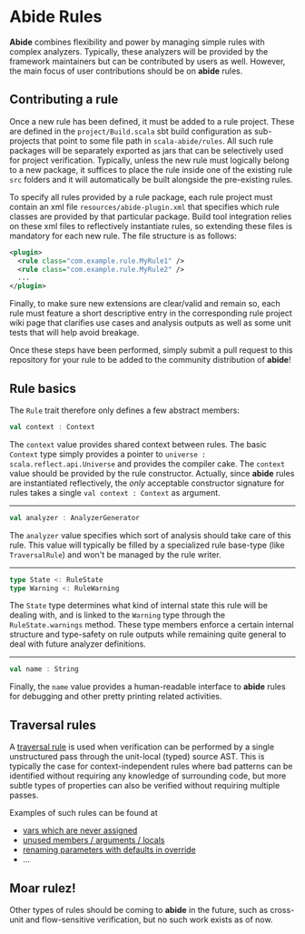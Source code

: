 # Abide Rules

**Abide** combines flexibility and power by managing simple rules with complex analyzers. Typically, these analyzers will be provided by the framework maintainers but can be contributed by users as well. However, the main focus of user contributions should be on **abide** rules.

## Contributing a rule

Once a new rule has been defined, it must be added to a rule project. These are defined in the `project/Build.scala` sbt build configuration as sub-projects that point to some file path in `scala-abide/rules`. All such rule packages will be separately exported as jars that can be selectively used for project verification. Typically, unless the new rule must logically belong to a new package, it suffices to place the rule inside one of the existing rule `src` folders and it will automatically be built alongside the pre-existing rules.

To specify all rules provided by a rule package, each rule project must contain an xml file `resources/abide-plugin.xml` that specifies which rule classes are provided by that particular package. Build tool integration relies on these xml files to reflectively instantiate rules, so extending these files is mandatory for each new rule. The file structure is as follows:
```xml
<plugin>
  <rule class="com.example.rule.MyRule1" />
  <rule class="com.example.rule.MyRule2" />
  ...
</plugin>
```

Finally, to make sure new extensions are clear/valid and remain so, each rule must feature a short descriptive entry in the corresponding rule project wiki page that clarifies use cases and analysis outputs as well as some unit tests that will help avoid breakage.

Once these steps have been performed, simply submit a pull request to this repository for your rule to be added to the community distribution of **abide**!

## Rule basics

The `Rule` trait therefore only defines a few abstract members:

```scala
val context : Context
```
The `context` value provides shared context between rules. The basic `Context` type simply provides a pointer to `universe : scala.reflect.api.Universe` and provides the compiler cake. The `context` value should be provided by the rule constructor. Actually, since **abide** rules are instantiated reflectively, the _only_ acceptable constructor signature for rules takes a single `val context : Context` as argument.

---

```scala
val analyzer : AnalyzerGenerator
```
The `analyzer` value specifies which sort of analysis should take care of this rule. This value will typically be filled by a specialized rule base-type (like `TraversalRule`) and won't be managed by the rule writer.

---

```scala
type State <: RuleState
type Warning <: RuleWarning
```
The `State` type determines what kind of internal state this rule will be dealing with, and is linked to the `Warning` type through the `RuleState.warnings` method. These type members enforce a certain internal structure and type-safety on rule outputs while remaining quite general to deal with future analyzer definitions.

---

```scala
val name : String
```
Finally, the `name` value provides a human-readable interface to **abide** rules for debugging and other pretty printing related activities.

## Traversal rules

A [traversal rule](/wiki/traversal/traversal-rules.md) is used when verification can be performed by a single unstructured pass through the unit-local (typed) source AST. This is typically the case for context-independent rules where bad patterns can be identified without requiring any knowledge of surrounding code, but more subtle types of properties can also be verified without requiring multiple passes.

Examples of such rules can be found at
- [vars which are never assigned](/rules/core/src/main/scala/com/typesafe/abide/core/ValInsteadOfVar.scala)
- [unused members / arguments / locals](/rules/core/src/main/scala/com/typesafe/abide/core/UnusedMember.scala)
- [renaming parameters with defaults in override](/rules/core/src/main/scala/com/typesafe/abide/core/RenamedDefaultParameter.scala)
- ...

## Moar rulez!

Other types of rules should be coming to **abide** in the future, such as cross-unit and flow-sensitive verification, but no such work exists as of now.
